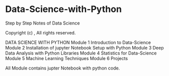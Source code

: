 # Data-Science-with-Python
Step by Step Notes of Data Science

Copyright (c) <year>, <copyright holder>
All rights reserved.

  
DATA SCIENCE WITH PYTHON
  Module 1 Introduction to Data-Science
  Module 2 Installation of jupyter Notebook Setup with Python
  Module 3 Deep Data Analysis with Python Libraries
  Module 4 Statistics for Data-Science
  Module 5 Machine Learning Techniques
  Module 6 Projects
  
  
  
All Module contains jupter Notebook with python code.  
